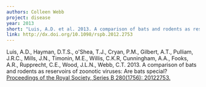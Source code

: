 ```yaml
---
authors: Colleen Webb
project: disease
year: 2013
short: "Luis, A.D. et al. 2013. A comparison of bats and rodents as reservoirs of zoonotic viruses: Are bats special? Proceedings of the Royal Society, Series B 280(1756): 20122753."
link: http://dx.doi.org/10.1098/rspb.2012.2753
---
```


Luis, A.D., Hayman, D.T.S., o'Shea, T.J., Cryan, P.M., Gilbert, A.T., Pulliam, J.R.C., Mills, J.N., Timonin, M.E., Willis, C.K.R, Cunningham, A.A., Fooks, A.R., Rupprecht, C.E., Wood, J.L.N., Webb, C.T. 2013. A comparison of bats and rodents as reservoirs of zoonotic viruses: Are bats special? [Proceedings of the Royal Society, Series B 280(1756): 20122753.](http://dx.doi.org/10.1098/rspb.2012.2753)
